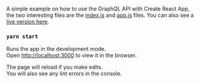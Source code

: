 A simple example on how to use the GraphQL API with Create React App, the two interesting files are the [index.js](src/index.js) and [app.js](src/app.js) files. You can also see a [live version here](https://graphcountries-example-cra.netlify.app).

### `yarn start`

Runs the app in the development mode.<br />
Open [http://localhost:3000](http://localhost:3000) to view it in the browser.

The page will reload if you make edits.<br />
You will also see any lint errors in the console.

